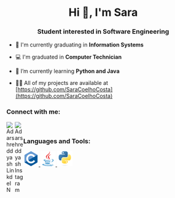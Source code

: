 <h1 align="center">Hi 👋, I'm Sara</h1>
<h3 align="center">Student interested in Software Engineering</h3>

- 🔭 I'm currently graduating in **Information Systems**

- 💻 I'm graduated in **Computer Technician**

- 🌱 I’m currently learning **Python and Java**

- 👨‍💻 All of my projects are available at [https://github.com/SaraCoelhoCosta](https://github.com/SaraCoelhoCosta)

<h3 align="left">Connect with me:</h3>
<p align="left">
<a href="https://linkedin.com/in/saracoelhocosta" target="blank">
<img align="left" alt="Adarshreddyash LinkdeIN" width="22px" src="https://cdn.jsdelivr.net/npm/simple-icons@v3/icons/linkedin.svg" />
</a>
<a href="https://instagram.com/sara.ccosta_" target="blank">
<img align="left" alt="Adarshreddyash Instagram" width="22px" src="https://cdn.jsdelivr.net/npm/simple-icons@v3/icons/instagram.svg" />
</a></p>
<br>
<h3 align="left">Languages and Tools:</h3>
<p align="left"> <a href="https://www.cprogramming.com/" target="_blank"> <img src="https://raw.githubusercontent.com/devicons/devicon/master/icons/c/c-original.svg" alt="c" width="40" height="40"/> </a> <a href="https://www.java.com" target="_blank"> <img src="https://raw.githubusercontent.com/devicons/devicon/master/icons/java/java-original.svg" alt="java" width="40" height="40"/> </a> <a href="https://www.python.org" target="_blank"> <img src="https://raw.githubusercontent.com/devicons/devicon/master/icons/python/python-original.svg" alt="python" width="40" height="40"/> </a> 
</p>
